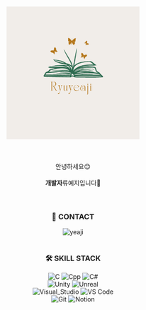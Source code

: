   <div align="center">
  <img width="300px" src="Ryu.png" align="center" alt="GitHub Readme Stats" />
  <br><br><br><br> 
  안녕하세요😊 <br><br>
  <b>개발자</b>류예지입니다🙌 <br><br><br>   
             
  ### 📨 CONTACT   
![yeaji](https://img.shields.io/badge/yeaji1839@gmail.com-00B3E0?style=flat-square) <br><br>
  
  ### 🛠️ SKILL STACK   
  
![C](https://img.shields.io/badge/_C_-A8B9CC?style=flat-square&logo=c&logoColor=black)
![Cpp](https://img.shields.io/badge/C_Plus_Plus-00599C?style=flat-square&logo=cplusplus&logoColor=white)
![C#](https://img.shields.io/badge/C_Sharp-512BD4?style=flat-square&logo=csharp&logoColor=white) <br>
![Unity](https://img.shields.io/badge/Unity_Engine-ffffff?style=flat-square&logo=unity&logoColor=black)
![Unreal](https://img.shields.io/badge/Unreal_Engine-444444?style=flat-square&logo=unrealengine&logoColor=white) <br>
![Visual_Studio](https://img.shields.io/badge/Visual_Studio-5C2D91?style=flat-square&logo=visualstudio&logoColor=white)
![VS Code](https://img.shields.io/badge/VS_Code-007ACC?style=flat-square&logo=visualstudiocode&logoColor=white) <br>
![Git](https://img.shields.io/badge/Git-F05032?style=flat-square&logo=git&logoColor=white)
![Notion](https://img.shields.io/badge/Notion-333333?style=flat-square&logo=notion&logoColor=white) <br><br>
<br>
 

